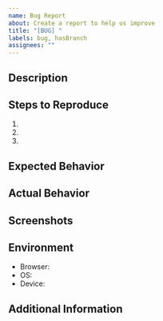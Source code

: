 ```yaml
---
name: Bug Report
about: Create a report to help us improve
title: "[BUG] "
labels: bug, hasBranch
assignees: ""
---
```


## Description

<!-- A clear and concise description of the bug -->

## Steps to Reproduce

1.
2.
3.

## Expected Behavior

<!-- What you expected to happen -->

## Actual Behavior

<!-- What actually happened -->

## Screenshots

<!-- If applicable, add screenshots to help explain your problem -->

## Environment

- Browser:
- OS:
- Device:

## Additional Information

<!-- Add any other context about the problem here -->
